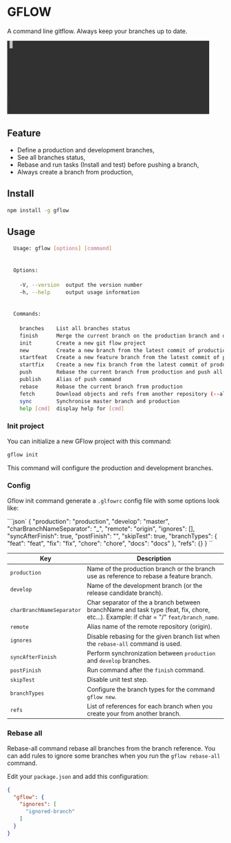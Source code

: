 # GFLOW

A command line gitflow. Always keep your branches up to date.

![example](example.gif)

## Feature

- Define a production and development branches,
- See all branches status,
- Rebase and run tasks (Install and test) before pushing a branch,
- Always create a branch from production,


## Install

```bash
npm install -g gflow
```

## Usage 

```bash
  Usage: gflow [options] [command]


  Options:

    -V, --version  output the version number
    -h, --help     output usage information


  Commands:

    branches    List all branches status
    finish      Merge the current branch on the production branch and delete it
    init        Create a new git flow project
    new         Create a new branch from the latest commit of production branch
    startfeat   Create a new feature branch from the latest commit of production branch
    startfix    Create a new fix branch from the latest commit of production branch
    push        Rebase the current branch from production and push all commit (run test before)
    publish     Alias of push command
    rebase      Rebase the current branch from production
    fetch       Download objects and refs from another repository (--all and --prune)
    sync        Synchronise master branch and production
    help [cmd]  display help for [cmd]
```

### Init project

You can initialize a new GFlow project with this command:

```bash
gflow init
```

This command will configure the production and development branches.


### Config

Gflow init command generate a `.glfowrc` config file with some options look like:

```json`
{
  "production": "production",
  "develop": "master",
  "charBranchNameSeparator": "_",
  "remote": "origin",
  "ignores": [],
  "syncAfterFinish": true,
  "postFinish": "",
  "skipTest": true,
  "branchTypes": {
    "feat": "feat",
    "fix": "fix",
    "chore": "chore",
    "docs": "docs"
  },
  "refs": {}
}
``

Key | Description
---|---
`production` | Name of the production branch or the branch use as reference to rebase a feature branch.
`develop` | Name of the development branch (or the release candidate branch).
`charBranchNameSeparator` | Char separator of the a branch between branchName and task type (feat, fix, chore, etc...). Example: if char = "/" `feat/branch_name`.
`remote` | Alias name of the remote repository (origin).
`ignores` | Disable rebasing for the given branch list when the `rebase-all` command is used.
`syncAfterFinish` | Perform synchronization between `production` and `develop` branches.
`postFinish` | Run command after the `finish` command.
`skipTest` | Disable unit test step.
`branchTypes` | Configure the branch types for the command `gflow new`.
`refs` | List of references for each branch when you create your from another branch.


### Rebase all

Rebase-all command rebase all branches from the branch reference.
You can add rules to ignore some branches when you run the `gflow rebase-all` command.

Edit your `package.json` and add this configuration:

```json
{
  "gflow": {
    "ignores": [
      "ignored-branch"
    ]
  }
}
```
